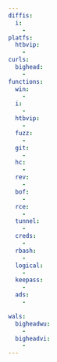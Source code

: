 ```yaml
---
diffis:
  i:
    -
platfs:
  htbvip:
    -
curls:
  bighead:
    -
functions:
  win:
    -
  i:
    -
  htbvip:
    -
  fuzz:
    -
  git:
    -
  hc:
    -
  rev:
    -
  bof:
    -
  rce:
    -
  tunnel:
    -
  creds:
    -
  rbash:
    -
  logical:
    -
  keepass:
    -
  ads:
    -

wals:
  bigheadwu:
    -
  bigheadvi:
    -
---
```

